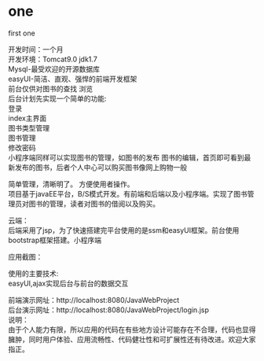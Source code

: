 # one
first  one

开发时间：一个月  
开发环境：Tomcat9.0   jdk1.7   
Mysql-最受欢迎的开源数据库  
easyUI-简洁、直观、强悍的前端开发框架  
前台仅供对图书的查找 浏览  
后台计划先实现一个简单的功能:  
登录  
index主界面  
图书类型管理  
图书管理  
修改密码  
小程序端同样可以实现图书的管理，如图书的发布 图书的编辑，首页即可看到最新发布的图书，后者个人中心可以购买图书像网上购物一般

简单管理，清晰明了。 方便使用者操作。  
项目基于javaEE平台，B/S模式开发。有前端和后端以及小程序端。实现了图书管理员对图书的管理，读者对图书的借阅以及购买。  

云端：  
后端采用了jsp，为了快速搭建完平台使用的是ssm和easyUI框架。前台使用bootstrap框架搭建。小程序端  

应用截图：  

使用的主要技术:  
easyUI,ajax实现后台与前台的数据交互   

前端演示网址：http://localhost:8080/JavaWebProject  
后台演示网址：http://localhost:8080/JavaWebProject/login.jsp  
说明：  
由于个人能力有限，所以应用的代码在有些地方设计可能存在不合理，代码也显得臃肿，同时用户体验、应用流畅性、代码健壮性和可扩展性还有待改进。欢迎大家指正。
